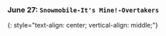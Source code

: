 ### June 27:  **`Snowmobile-It's Mine!-Overtakers`**
{: style="text-align: center; vertical-align: middle;"}
